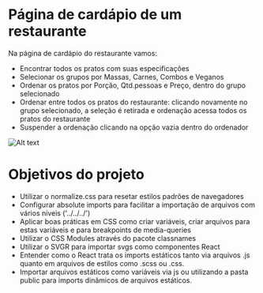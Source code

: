 # Página de cardápio de um restaurante

Na página de cardápio do restaurante vamos:

- Encontrar todos os pratos com suas especificações
- Selecionar os grupos por Massas, Carnes, Combos e Veganos
- Ordenar os pratos por Porção, Qtd.pessoas e Preço, dentro do grupo selecionado
- Ordenar entre todos os pratos do restaurante: clicando novamente no grupo selecionado, a seleção é retirada e  ordenação acessa todos os pratos do restaurante
- Suspender a ordenação clicando na opção vazia dentro do ordenador

![Alt text](Aluroni-1.gif)


# Objetivos do projeto

- Utilizar o normalize.css para resetar estilos padrões de navegadores
- Configurar absolute imports para facilitar a importação de arquivos com vários níveis ('../../../')
- Aplicar boas práticas em CSS como criar variáveis, criar arquivos para estas variáveis e para breakpoints de media-queries
- Utilizar o CSS Modules através do pacote classnames 
- Utilizar o SVGR para importar svgs como componentes React
- Entender como o React trata os imports estáticos tanto via arquivos .js quanto em arquivos de estilos como .scss ou .css. 
- Importar arquivos estáticos como variáveis via js ou utilizando a pasta public para imports dinâmicos de arquivos estáticos.
